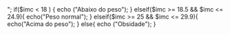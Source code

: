 <?php
$altura = 1.90;
$peso = 50;

$imc = ($peso/($altura*$altura));
echo("IMC: $imc");
echo"<br>";

if($imc < 18 ) {
        echo ("Abaixo do peso");
}    elseif($imc >= 18.5 && $imc <= 24.9){
        echo("Peso normal");
}    elseif($imc >= 25 && $imc <= 29.9){
            echo("Acima do peso");
    } else{
        echo ("Obsidade");
    }